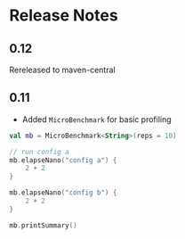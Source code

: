 # Release Notes

## 0.12

Rereleased to maven-central

## 0.11

* Added `MicroBenchmark` for basic profiling

```kotlin
val mb = MicroBenchmark<String>(reps = 10)

// run config a
mb.elapseNano("config a") {
    2 + 2
}

mb.elapseNano("config b") {
    2 + 2
}

mb.printSummary()

```
